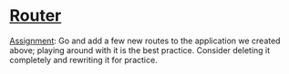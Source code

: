 # [Router](https://www.theodinproject.com/lessons/node-path-javascript-router)

[Assignment](https://www.theodinproject.com/lessons/node-path-javascript-router#assignment): Go and add a few new routes to the application we created above; playing around with it is the best practice. Consider deleting it completely and rewriting it for practice.
